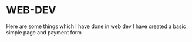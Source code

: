 # WEB-DEV
Here are some things which I have done in web dev
I have created a basic simple page and payment form
